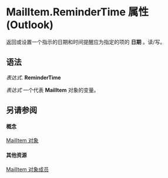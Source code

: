 
# MailItem.ReminderTime 属性 (Outlook)

返回或设置一个指示的日期和时间提醒应为指定的项的 **日期** 。读/写。


## 语法

 _表达式_. **ReminderTime**

 _表达式_ 一个代表 **MailItem** 对象的变量。


## 另请参阅


#### 概念


[MailItem 对象](14197346-05d2-0250-fa4c-4a6b07daf25f.md)
#### 其他资源


[MailItem 对象成员](1094d7df-ee80-a4b0-5a21-db2979506e6b.md)